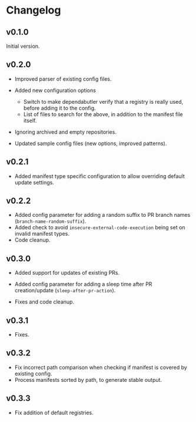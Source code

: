 # Changelog

## v0.1.0

Initial version.

## v0.2.0

- Improved parser of existing config files.

- Added new configuration options
  - Switch to make dependabutler verify that a registry is really used, before adding it to the config.
  - List of files to search for the above, in addition to the manifest file itself.

- Ignoring archived and empty repositories.

- Updated sample config files (new options, improved patterns).

## v0.2.1

- Added manifest type specific configuration to allow overriding default update settings.

## v0.2.2

- Added config parameter for adding a random suffix to PR branch names (`branch-name-random-suffix`).
- Added check to avoid `insecure-external-code-execution` being set on invalid manifest types.
- Code cleanup.

## v0.3.0

- Added support for updates of existing PRs.

- Added config parameter for adding a sleep time after PR creation/update (`sleep-after-pr-action`).

- Fixes and code cleanup.

## v0.3.1

- Fixes.

## v0.3.2

- Fix incorrect path comparison when checking if manifest is covered by existing config.
- Process manifests sorted by path, to generate stable output.

## v0.3.3

- Fix addition of default registries.